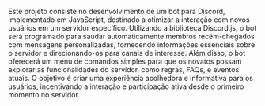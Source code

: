 Este projeto consiste no desenvolvimento de um bot para Discord, implementado em JavaScript, destinado a otimizar a interação com novos usuários em um servidor específico. Utilizando a biblioteca Discord.js, o bot será programado para saudar automaticamente membros recém-chegados com mensagens personalizadas, fornecendo informações essenciais sobre o servidor e direcionando-os para canais de interesse. Além disso, o bot oferecerá um menu de comandos simples para que os novatos possam explorar as funcionalidades do servidor, como regras, FAQs, e eventos atuais. O objetivo é criar uma experiência acolhedora e informativa para os usuários, incentivando a interação e participação ativa desde o primeiro momento no servidor.
